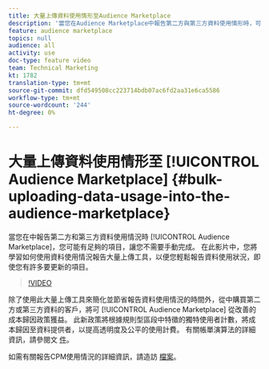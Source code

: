 ```yaml
---
title: 大量上傳資料使用情形至Audience Marketplace
description: '當您在Audience Marketplace中報告第二方與第三方資料使用情形時，可能有足夠的項目可讓您不需要手動完成。 在此影片中，您將學習如何使用資料使用情況報告大量上傳工具，以便您輕鬆報告資料使用狀況，即使您有許多要更新的項目。 '
feature: audience marketplace
topics: null
audience: all
activity: use
doc-type: feature video
team: Technical Marketing
kt: 1782
translation-type: tm+mt
source-git-commit: dfd549508cc223714bdb07ac6fd2aa31e6ca5586
workflow-type: tm+mt
source-wordcount: '244'
ht-degree: 0%

---
```



# 大量上傳資料使用情形至 [!UICONTROL Audience Marketplace] {#bulk-uploading-data-usage-into-the-audience-marketplace}

當您在中報告第二方和第三方資料使用情況時 [!UICONTROL Audience Marketplace]，您可能有足夠的項目，讓您不需要手動完成。 在此影片中，您將學習如何使用資料使用情況報告大量上傳工具，以便您輕鬆報告資料使用狀況，即使您有許多要更新的項目。

>[!VIDEO](https://video.tv.adobe.com/v/25521/?quality=12)

除了使用此大量上傳工具來簡化並節省報告資料使用情況的時間外，從中購買第二方或第三方資料的客戶，將可 [!UICONTROL Audience Marketplace] 從改善的成本歸因政策獲益。 此新政策將根據規則型區段中特徵的獨特使用者計數，將成本歸因至資料提供者，以提高透明度及公平的使用計費。
有關帳單演算法的詳細資訊，請參閱文 [件](https://experiencecloud.adobe.com/resources/help/en_US/aam/marketplace_cpm_billing.html)。

如需有關報告CPM使用情況的詳細資訊，請造訪 [檔案](https://experiencecloud.adobe.com/resources/help/en_US/aam/t_marketplace_report_cpm_usage.html)。